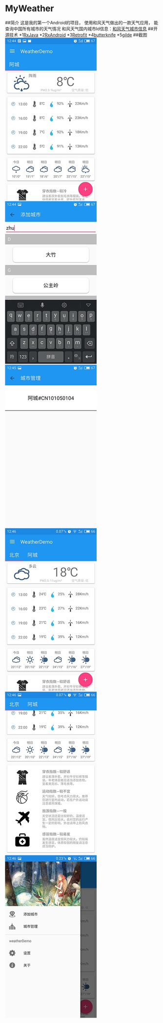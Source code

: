 # MyWeather
##简介
这是我的第一个Android的项目，
使用和风天气做出的一款天气应用，
能查询中国所有城市的天气情况
和风天气国内城市Id信息：[和风天气城市信息](http://www.heweather.com/documents/cn-city-list)
##开源技术
*1[RxJava](https://github.com/ReactiveX/RxJava)
*2[RxAndroid](https://github.com/ReactiveX/RxAndroid)
*3[Retrofit](https://github.com/square/retrofit)
*4[butterknife](https://github.com/JakeWharton/butterknife)
*5[gilde](https://github.com/bumptech/glide)
##截图
![jieping](https://github.com/JusChao/MyWeather/blob/master/image/S60927-124428.jpg)
![jieping](https://github.com/JusChao/MyWeather/blob/master/image/S60927-124451.jpg)
![jieping](https://github.com/JusChao/MyWeather/blob/master/image/S60927-124501.jpg)
![jieping](https://github.com/JusChao/MyWeather/blob/master/image/S60927-124612.jpg)
![jieping](https://github.com/JusChao/MyWeather/blob/master/image/S60927-124618.jpg)
![jieping](https://github.com/JusChao/MyWeather/blob/master/image/S60927-124626.jpg)




